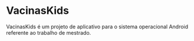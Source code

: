 # VacinasKids

VacinasKids é um projeto de aplicativo para o sistema operacional Android referente ao trabalho de mestrado.